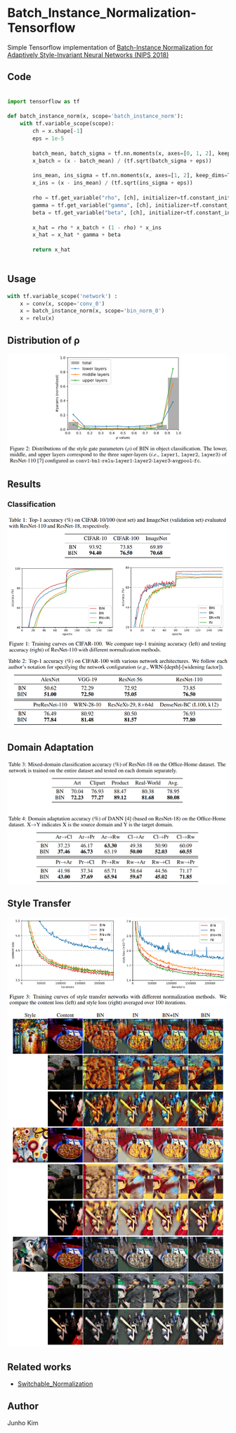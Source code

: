 # Batch_Instance_Normalization-Tensorflow
Simple Tensorflow implementation of [Batch-Instance Normalization for Adaptively Style-Invariant Neural Networks (NIPS 2018)](https://arxiv.org/abs/1805.07925)

## Code
```python

import tensorflow as tf

def batch_instance_norm(x, scope='batch_instance_norm'):
    with tf.variable_scope(scope):
        ch = x.shape[-1]
        eps = 1e-5

        batch_mean, batch_sigma = tf.nn.moments(x, axes=[0, 1, 2], keep_dims=True)
        x_batch = (x - batch_mean) / (tf.sqrt(batch_sigma + eps))

        ins_mean, ins_sigma = tf.nn.moments(x, axes=[1, 2], keep_dims=True)
        x_ins = (x - ins_mean) / (tf.sqrt(ins_sigma + eps))

        rho = tf.get_variable("rho", [ch], initializer=tf.constant_initializer(1.0), constraint=lambda x: tf.clip_by_value(x, clip_value_min=0.0, clip_value_max=1.0))
        gamma = tf.get_variable("gamma", [ch], initializer=tf.constant_initializer(1.0))
        beta = tf.get_variable("beta", [ch], initializer=tf.constant_initializer(0.0))

        x_hat = rho * x_batch + (1 - rho) * x_ins
        x_hat = x_hat * gamma + beta

        return x_hat
        
```

## Usage

```python
with tf.variable_scope('network') :
    x = conv(x, scope='conv_0')
    x = batch_instance_norm(x, scope='bin_norm_0')
    x = relu(x)
```

## Distribution of ρ
![distribution](./assets/distribution.png)

## Results
### Classification
![cls](./assets/cls.png)
![cls2](./assets/cls2.png)

## Domain Adaptation
![adaptation](./assets/adaptaion.png)

## Style Transfer
![transfer](./assets/transfer.png)
![transfer_image](./assets/transfer_image.png)

## Related works
* [Switchable_Normalization](https://github.com/taki0112/Switchable_Normalization-Tensorflow)

## Author
Junho Kim
